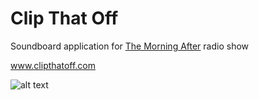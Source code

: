 # Clip That Off
Soundboard application for [The Morning After](http://insidestl.com/radio-shows/the-morning-after) radio show

www.clipthatoff.com


![alt text](http://www.clipthatoff.com/static/img/clipthatoff.png "Clip That Off")
